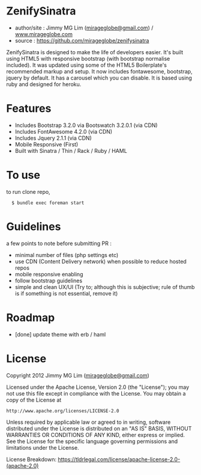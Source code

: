 # ZenifySinatra #

- author/site : Jimmy MG Lim (mirageglobe@gmail.com) / www.mirageglobe.com
- source : https://github.com/mirageglobe/zenifysinatra

ZenifySinatra is designed to make the life of developers easier. It's built using HTML5 with responsive bootstrap (with bootstrap normalise included). It was updated using some of the HTML5 Boilerplate's recommended markup and setup. It now includes fontawesome, bootstrap, jquery by default. It has a carousel which you can disable. It is based using ruby and designed for heroku.

# Features #

- Includes Bootstrap 3.2.0 via Bootswatch 3.2.0.1 (via CDN)
- Includes FontAwesome 4.2.0 (via CDN)
- Includes Jquery 2.1.1 (via CDN)
- Mobile Responsive (First)
- Built with Sinatra / Thin / Rack / Ruby / HAML

# To use #

to run clone repo,
```
  $ bundle exec foreman start
```

# Guidelines #

a few points to note before submitting PR :

- minimal number of files (php settings etc)
- use CDN (Content Delivery network) when possible to reduce hosted repos
- mobile responsive enabling
- follow bootstrap guidelines
- simple and clean UX/UI (Try to; although this is subjective; rule of thumb is if something is not essential, remove it)

# Roadmap #

- [done] update theme with erb / haml

# License

Copyright 2012 Jimmy MG Lim (mirageglobe@gmail.com)

Licensed under the Apache License, Version 2.0 (the "License");
you may not use this file except in compliance with the License.
You may obtain a copy of the License at

    http://www.apache.org/licenses/LICENSE-2.0

Unless required by applicable law or agreed to in writing, software
distributed under the License is distributed on an "AS IS" BASIS,
WITHOUT WARRANTIES OR CONDITIONS OF ANY KIND, either express or implied.
See the License for the specific language governing permissions and
limitations under the License.

License Breakdown: https://tldrlegal.com/license/apache-license-2.0-(apache-2.0)
